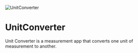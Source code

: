 ![UnitConverter](https://user-images.githubusercontent.com/34711106/115620927-cf967a80-a2c3-11eb-9370-d8139cb759af.jpg)
# UnitConverter

Unit Converter is a measurement app that converts one unit of measurement to another.
